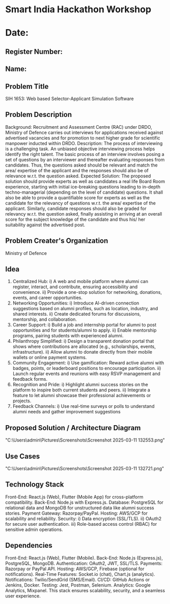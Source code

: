 # Smart India Hackathon Workshop
# Date:
## Register Number:
## Name:
## Problem Title
SIH 1653: Web based Selector-Applicant Simulation Software
## Problem Description
Background: Recruitment and Assessment Centre (RAC) under DRDO, Ministry of Defence carries out interviews for applications received against advertised vacancies and for promotion to next higher grade for scientific manpower inducted within DRDO. Description: The process of interviewing is a challenging task. An unbiased objective interviewing process helps identify the right talent. The basic process of an interview involves posing a set of questions by an interviewer and thereafter evaluating responses from candidates. Thus, the questions asked should be relevant and match the area/ expertise of the applicant and the responses should also be of relevance w.r.t. the question asked. Expected Solution: The proposed solution should provide experts as well as candidates a real life Board Room experience, starting with initial ice-breaking questions leading to in-depth techno-managerial (depending on the level of candidate) questions. It shall also be able to provide a quantifiable score for experts as well as the candidate for the relevancy of questions w.r.t. the area/ expertise of the applicant. Similarly, candidate responses should also be graded for relevancy w.r.t. the question asked, finally assisting in arriving at an overall score for the subject knowledge of the candidate and thus his/ her suitability against the advertised post.

## Problem Creater's Organization
Ministry of Defence

## Idea
1. Centralized Hub: i) A web and mobile platform where alumni can register, interact, and 
   contribute, ensuring accessibility and convenience.
ii) Provide a one-stop solution for networking, donations, events, and career opportunities.
2. Networking Opportunities: i) Introduce AI-driven connection suggestions based on alumni profiles, such as location, industry, and shared
interests. ii) Create dedicated forums for discussions, mentorship, and collaboration.
3. Career Support: i) Build a job and internship portal for alumni to post opportunities and for students/alumni to apply. ii) Enable mentorship
programs, pairing students with experienced alumni.
4. Philanthropy Simplified: i) Design a transparent donation portal that shows where contributions are allocated (e.g., scholarships, events,
infrastructure). ii) Allow alumni to donate directly from their mobile wallets or online payment systems.
5. Community Engagement: i) Use gamification: Reward active alumni with badges, points, or leaderboard positions to encourage
participation. ii) Launch regular events and reunions with easy RSVP management and feedback forms.
6. Recognition and Pride: i) Highlight alumni success stories on the platform to inspire both current students and peers. ii) Integrate a feature
to let alumni showcase their professional achievements or projects.
7. Feedback Channels: i) Use real-time surveys or polls to understand alumni needs and gather improvement suggestions

## Proposed Solution / Architecture Diagram

"C:\Users\admin\Pictures\Screenshots\Screenshot 2025-03-11 132553.png"

## Use Cases

 "C:\Users\admin\Pictures\Screenshots\Screenshot 2025-03-11 132721.png"
 
## Technology Stack

Front-End: React.js (Web), Flutter (Mobile App) for cross-platform compatibility.
Back-End: Node.js with Express.js.
Database: PostgreSQL for relational data and MongoDB for unstructured data like alumni success stories.
Payment Gateway: Razorpay/PayPal.
Hosting: AWS/GCP for scalability and reliability.
Security: i) Data encryption (SSL/TLS). ii) OAuth2 for secure user authentication. iii) Role-based access control (RBAC) for sensitive admin
operations.

## Dependencies
Front-End: React.js (Web), Flutter (Mobile).
Back-End: Node.js (Express.js), PostgreSQL, MongoDB.
Authentication: OAuth2, JWT, SSL/TLS.
Payments: Razorpay or PayPal API.
Hosting: AWS/GCP, Firebase (optional for notifications).
Real-Time Features: Socket.io (chat), Chart.js (analytics).
Notifications: Twilio/SendGrid (SMS/Email).
CI/CD: GitHub Actions or Jenkins, Docker.
Testing: Jest, Postman, Selenium.
Analytics: Google Analytics, Mixpanel.
This stack ensures scalability, security, and a seamless user experience.
